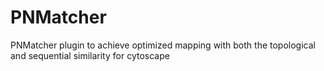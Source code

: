 # PNMatcher
PNMatcher plugin to achieve optimized mapping with both the topological and sequential similarity for cytoscape
